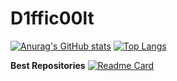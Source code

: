 # D1ffic00lt
[![Anurag's GitHub stats](https://github-readme-stats.vercel.app/api?username=D1ffic00lt)](https://github.com/anuraghazra/reladdons)
[![Top Langs](https://github-readme-stats.vercel.app/api/top-langs/?username=D1ffic00lt)](https://github.com/anuraghazra/reladdons)

**Best Repositories**
[![Readme Card](https://github-readme-stats.vercel.app/api/pin/?username=D1ffic00lt&repo=reladdons)](https://github.com/anuraghazra/reladdons)
